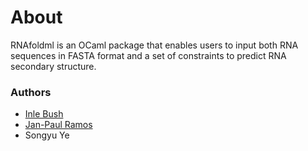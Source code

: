 # About
RNAfoldml is an OCaml package that enables users to input both RNA sequences in FASTA format and a set of constraints to predict RNA secondary structure.

### Authors
- [Inle Bush](https://github.com/imbush)
- [Jan-Paul Ramos](https://github.com/jpvinnie)
- Songyu Ye
